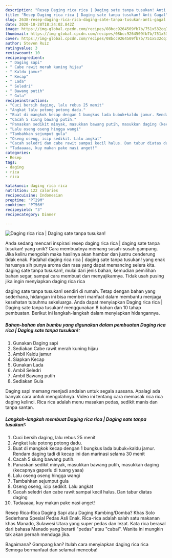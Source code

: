 ```yaml
---
description: "Resep Daging rica rica | Daging sate tanpa tusukan! Anti Gagal"
title: "Resep Daging rica rica | Daging sate tanpa tusukan! Anti Gagal"
slug: 2638-resep-daging-rica-rica-daging-sate-tanpa-tusukan-anti-gagal
date: 2020-10-28T18:24:02.842Z
image: https://img-global.cpcdn.com/recipes/08bcc9264509fb7b/751x532cq70/daging-rica-rica-daging-sate-tanpa-tusukan-foto-resep-utama.jpg
thumbnail: https://img-global.cpcdn.com/recipes/08bcc9264509fb7b/751x532cq70/daging-rica-rica-daging-sate-tanpa-tusukan-foto-resep-utama.jpg
cover: https://img-global.cpcdn.com/recipes/08bcc9264509fb7b/751x532cq70/daging-rica-rica-daging-sate-tanpa-tusukan-foto-resep-utama.jpg
author: Steven Ruiz
ratingvalue: 3
reviewcount: 10
recipeingredient:
- " Daging sapi"
- " Cabe rawit merah kuning hijau"
- " Kaldu jamur"
- " Kecap"
- " Lada"
- " Seledri"
- " Bawang putih"
- " Gula"
recipeinstructions:
- "Cuci bersih daging, lalu rebus 25 menit"
- "Angkat lalu potong potong dadu."
- "Buat di mangkok kecap dengan 1 bungkus lada bubuk+kaldu jamur. Rendam daging tadi di kecap ini dan marinasi selama 30 menit"
- "Cacah 5 siung bawang putih."
- "Panaskan sedikit minyak, masukkan bawang putih, masukkan daging (kecapnya gaperlu di tuang yaaa)"
- "Lalu oseng oseng hingga wangi"
- "Tambahkan sejumput gula"
- "Oseng oseng, icip sedikit. Lalu angkat"
- "Cacah seledri dan cabe rawit sampai kecil halus. Dan tabur diatas daging"
- "Tadaaaaa, kuy makan pake nasi anget!"
categories:
- Resep
tags:
- daging
- rica
- rica

katakunci: daging rica rica 
nutrition: 122 calories
recipecuisine: Indonesian
preptime: "PT29M"
cooktime: "PT56M"
recipeyield: "3"
recipecategory: Dinner

---
```



![Daging rica rica | Daging sate tanpa tusukan!](https://img-global.cpcdn.com/recipes/08bcc9264509fb7b/751x532cq70/daging-rica-rica-daging-sate-tanpa-tusukan-foto-resep-utama.jpg)

Anda sedang mencari inspirasi resep daging rica rica | daging sate tanpa tusukan! yang unik? Cara membuatnya memang susah-susah gampang. Jika keliru mengolah maka hasilnya akan hambar dan justru cenderung tidak enak. Padahal daging rica rica | daging sate tanpa tusukan! yang enak harusnya sih punya aroma dan rasa yang dapat memancing selera kita.
 daging sate tanpa tusukan!, mulai dari jenis bahan, kemudian pemilihan bahan segar, sampai cara membuat dan menyajikannya. Tidak usah pusing jika ingin menyiapkan daging rica rica 

 daging sate tanpa tusukan! sendiri di rumah. Tetap dengan bahan yang sederhana, hidangan ini bisa memberi manfaat dalam membantu menjaga kesehatan tubuhmu sekeluarga. Anda dapat menyiapkan Daging rica rica | Daging sate tanpa tusukan! menggunakan 8 bahan dan 10 tahap pembuatan. Berikut ini langkah-langkah dalam menyiapkan hidangannya.

<!--inarticleads1-->

##### Bahan-bahan dan bumbu yang digunakan dalam pembuatan Daging rica rica | Daging sate tanpa tusukan!:

1. Gunakan  Daging sapi
1. Sediakan  Cabe rawit merah kuning hijau
1. Ambil  Kaldu jamur
1. Siapkan  Kecap
1. Gunakan  Lada
1. Ambil  Seledri
1. Ambil  Bawang putih
1. Sediakan  Gula


Daging sapi memang menjadi andalan untuk segala suasana. Apalagi ada banyak cara untuk mengolahnya. Video ini tentang cara memasak rica rica daging kelinci. Rica rica adalah menu masakan pedas, sedikit manis dan tanpa santan. 

<!--inarticleads2-->

##### Langkah-langkah membuat Daging rica rica | Daging sate tanpa tusukan!:

1. Cuci bersih daging, lalu rebus 25 menit
1. Angkat lalu potong potong dadu.
1. Buat di mangkok kecap dengan 1 bungkus lada bubuk+kaldu jamur. Rendam daging tadi di kecap ini dan marinasi selama 30 menit
1. Cacah 5 siung bawang putih.
1. Panaskan sedikit minyak, masukkan bawang putih, masukkan daging (kecapnya gaperlu di tuang yaaa)
1. Lalu oseng oseng hingga wangi
1. Tambahkan sejumput gula
1. Oseng oseng, icip sedikit. Lalu angkat
1. Cacah seledri dan cabe rawit sampai kecil halus. Dan tabur diatas daging
1. Tadaaaaa, kuy makan pake nasi anget!


Resep Rica-Rica Daging Sapi atau Daging Kambing/Domba? Khas Solo Sederhana Spesial Pedas Asli Enak. Rica-rica adalah salah satu makanan khas Manado, Sulawesi Utara yang super pedas dan lezat. Kata rica berasal dari bahasa Manado yang berarti &#34;pedas&#34; atau &#34;cabai&#34;. Wanita ini mungkin tak akan pernah menduga jika. 

Bagaimana? Gampang kan? Itulah cara menyiapkan daging rica rica  Semoga bermanfaat dan selamat mencoba!

